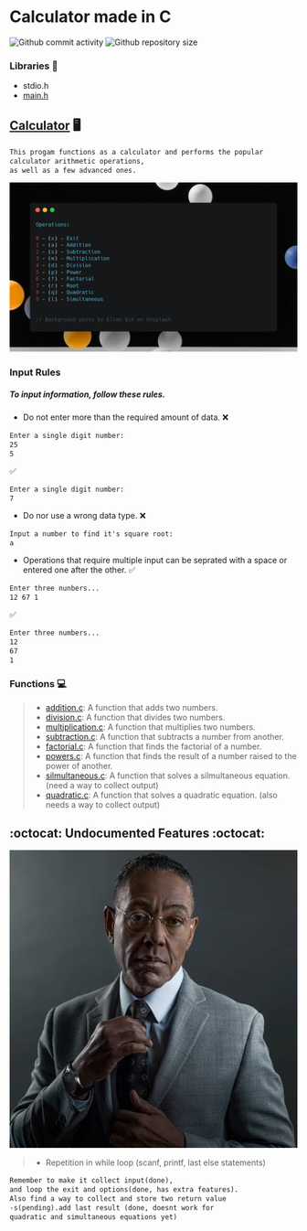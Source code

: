 #	Calculator made in C

![Github commit activity](https://img.shields.io/github/commit-activity/w/Jesulayomy/calculator?style=plastic) ![Github repository size](https://img.shields.io/github/repo-size/Jesulayomy/calculator?style=plastic)

### Libraries :scroll:
- stdio.h
- [main.h](main.h)

## [Calculator](calc.c) :desktop_computer:
```command line
This progam functions as a calculator and performs the popular calculator arithmetic operations, 
as well as a few advanced ones.
```

![Table showing all operations of the calculator](operations.png)


### Input Rules
##### To input information, follow these rules.
- Do not enter more than the required amount of data.
 :x:
```commandline
Enter a single digit number:
25
5
```
 :white_check_mark:
```commandline
Enter a single digit number:
7
```
- Do nor use a wrong data type.
 :x:
```commandline
Input a number to find it's square root:
a
```
- Operations that require multiple input can be seprated with a space or entered one after the other.
 :white_check_mark:
```commandline
Enter three nunbers...
12 67 1
```
 :white_check_mark:
```commandline
Enter three numbers...
12
67
1
```

### Functions :computer:
>- [addition.c](addition.c):
 A function that adds two numbers.
>- [division.c](division.c):
 A function that divides two numbers.
>- [multiplication.c](multiplication.c):
 A function that multiplies two numbers.
>- [subtraction.c](subtraction.c):
 A function that subtracts a number from another.
>- [factorial.c](factorial.c):
 A function that finds the factorial of a number.
>- [powers.c](powers.c):
 A function that finds the result of a number raised to the power of another.
>- [silmultaneous.c](silmultaneous.c):
 A function that solves a silmultaneous equation. (need a way to collect output)
>- [quadratic.c](quadratic.c):
 A function that solves a quadratic equation. (also needs a way to collect output)

## :octocat: Undocumented Features :octocat:
![feature](feature.jpeg)
>- Repetition in while loop
 (scanf, printf, last else statements)

```commandline
Remember to make it collect input(done), 
and loop the exit and options(done, has extra features). 
Also find a way to collect and store two return value
-s(pending).add last result (done, doesnt work for 
quadratic and simultaneous equations yet)
```
